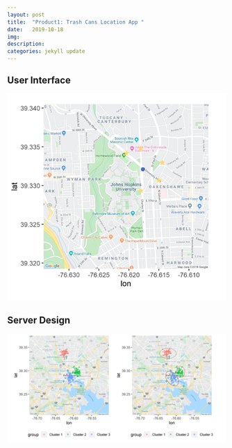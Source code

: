 ```yaml
---
layout: post
title:  "Product1: Trash Cans Location App "
date:   2019-10-18
img:
description:
categories: jekyll update
---
```

## User Interface
<center>
<img src="../img/demo1-ui.png" >
</center>



## Server Design
<center>
<img src="../img/demo1-server.png" >
</center>
